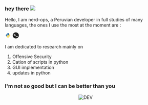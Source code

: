 <!---
╻ ╻   ┏━┓   ┏━┓   ┏━╸   ╻ ╻┏━┓┏━┓╺┳┓   ┏━┓╻ ╻┏━┓
┃ ┃   ┣┳┛   ┣━┫   ┣╸ ╺━╸┃╻┃┃ ┃┣┳┛ ┃┃   ┃ ┃┃╻┃┃ ┃
┗━┛   ╹┗╸   ╹ ╹   ╹     ┗┻┛┗━┛╹┗╸╺┻┛   ┗━┛┗┻┛┗━┛
--->

### hey there <img src="https://media.giphy.com/media/hvRJCLFzcasrR4ia7z/giphy.gif" width="25px">

Hello, I am nerd-ops, a Peruvian developer in full studies of many languages, the ones I use the most at the moment are :

<code><img height="20" src="https://raw.githubusercontent.com/github/explore/80688e429a7d4ef2fca1e82350fe8e3517d3494d/topics/python/python.png"></code>
<code><img height="20" src="https://raw.githubusercontent.com/github/explore/80688e429a7d4ef2fca1e82350fe8e3517d3494d/topics/terminal/terminal.png"></code>

I am dedicated to research mainly on
<ol type="square">
  <li>Offensive Security </li>
  <li>Cation of scripts in python </li>
  <li>GUI implementation </li>
  <li>updates in python </li>
</ol>

### I'm not so good but I can be better than you

<!--- developers gif : that's good owo -->

<p align="center"><img alt="DEV" src="https://i.pinimg.com/originals/0c/b5/9a/0cb59a687178d5c766f00fdcb8015e9d.gif" witdth=500 height=500/></p>

<!--- nerd-ops code --->
<!--- end of my noob code owo --->
